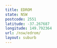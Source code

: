 ```yaml
---
title: EDROM
state: NSW
postcode: 2551
latitude: -37.267687
longitude: 149.792364
url: /nsw/edrom/
layout: suburb
---
```

